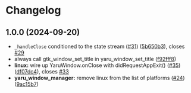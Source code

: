 # Changelog

## 1.0.0 (2024-09-20)


* `_handleClose` conditioned to the state stream ([#31](https://github.com/spydon/yaru_window.dart/issues/31)) ([5b650b3](https://github.com/spydon/yaru_window.dart/commit/5b650b34fcbfa79fc479802e55fdbfbad2d1384a)), closes [#29](https://github.com/spydon/yaru_window.dart/issues/29)
* always call gtk_window_set_title in yaru_window_set_title ([f92fff8](https://github.com/spydon/yaru_window.dart/commit/f92fff8bd32bc7de6dbbf37687ba60f7472dc478))
* **linux:** wire up YaruWindow.onClose with didRequestAppExit() ([#35](https://github.com/spydon/yaru_window.dart/issues/35)) ([df07dc4](https://github.com/spydon/yaru_window.dart/commit/df07dc4b2c4e3f18d5c0daeb339937f2ccfa7097)), closes [#33](https://github.com/spydon/yaru_window.dart/issues/33)
* **yaru_window_manager:** remove linux from the list of platforms ([#24](https://github.com/spydon/yaru_window.dart/issues/24)) ([9ac15b7](https://github.com/spydon/yaru_window.dart/commit/9ac15b729d4210e626624e9d537bef023a18bb32))
